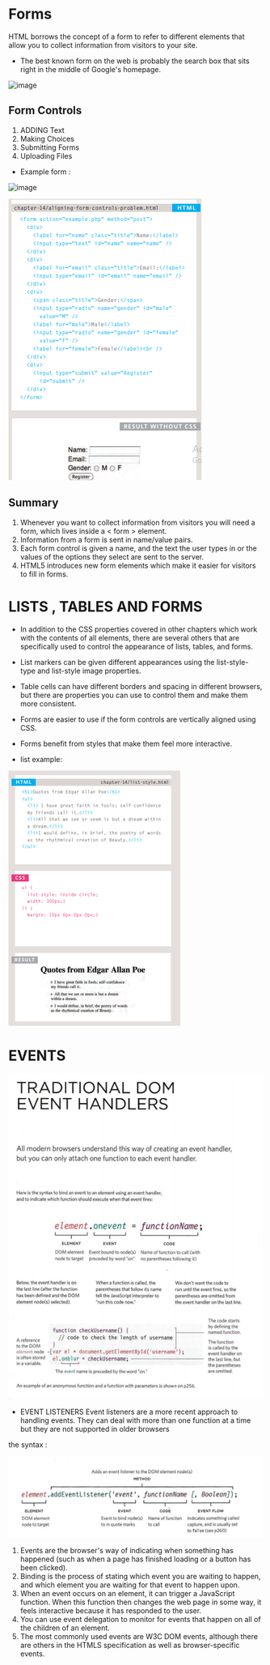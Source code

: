 # Forms

HTML borrows the concept of a form to refer to different elements that allow you to collect information from visitors to your site.

- The best known form on the web is probably the search box that sits right in the middle of Google's homepage.

![image](https://upload.wikimedia.org/wikipedia/commons/thumb/c/c1/Google_Homepage.svg/1200px-Google_Homepage.svg.png)

## Form Controls

1. ADDING Text
2. Making Choices
3. Submitting Forms
4. Uploading Files

- Example form :

![image](https://webmasternow.com/wp-content/uploads/2020/01/Image-1.-Form-Tag-1.png)

![image](img/form.png)

## Summary

1. Whenever you want to collect information from visitors you will need a form, which lives inside a
< form > element.
2. Information from a form is sent in name/value pairs.
3. Each form control is given a name, and the text the user types in or the values of the options they select are sent to the server.
4. HTML5 introduces new form elements which make it easier for visitors to fill in forms.

# LISTS , TABLES AND FORMS

- In addition to the CSS properties covered in other chapters which work with the contents of all elements, there are several others that are specifically used to control the appearance of lists, tables, and forms.
- List markers can be given different appearances using the list-style-type and list-style image
properties.
- Table cells can have different borders and spacing in different browsers, but there are properties you can use to control them and make them more consistent.
- Forms are easier to use if the form controls are vertically aligned using CSS.
- Forms benefit from styles that make them feel more interactive.

- list example:

![image](../img/list.png)

# EVENTS

![image](../img/EVENT.png)

- EVENT LISTENERS
Event listeners are a more recent approach to handling events. They can deal with more than one function at a time but they are not supported in older browsers

the syntax :

 ![image](../img/event2.png)

 1. Events are the browser's way of indicating when something has happened (such as when a page has finished loading or a button has been clicked).
 2. Binding is the process of stating which event you are waiting to happen, and which element you are waiting for that event to happen upon.
 3. When an event occurs on an element, it can trigger a JavaScript function. When this function then changes the web page in some way, it feels interactive because it has responded to the user.
 4. You can use event delegation to monitor for events that happen on all of the children of an element.
 5. The most commonly used events are W3C DOM events, although there are others in the HTMLS specification as well as browser-specific events.
